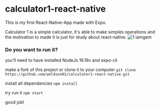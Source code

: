 # calculator1-react-native

<p>This is my first React-Native-App made with Expo.</p>

Calculator 1 is a simple calculator, it's able to make simples operations and the motivation to made it is just for study about react-native.
![1 iamgem](https://user-images.githubusercontent.com/56852794/196331147-bac2e074-6382-485a-ac91-8627ddcac62a.jpeg)

<h3>Do you want to run it?</h3>
<p>you'll need to have installed NodeJs 16.18v and expo-cli</p>
<p>make a fork of this project or clone it to your computer <code>git clone https://github.com/weldson01/calculator1-react-native.git</code></p>
<p>install all dependencies <code>npm install</code></p>
<p>try run it <code>npm start</code></p>
<p>good job!</p>
